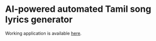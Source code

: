 # AI-powered automated Tamil song lyrics generator

Working application is available [here](https://cutt.ly/Mt7b1aD).

